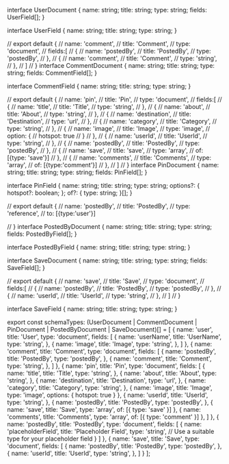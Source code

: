 interface UserDocument {
name: string;
title: string;
type: string;
fields: UserField[];
}

interface UserField {
name: string;
title: string;
type: string;
}

// export default {
// name: 'comment',
// title: 'Comment',
// type: 'document',
// fields:[
// {
// name: 'postedBy',
// title: 'PostedBy',
// type: 'postedBy',
// },
// {
// name: 'comment',
// title: 'Comment',
// type: 'string',
// },
// ]
// }
interface CommentDocument {
name: string;
title: string;
type: string;
fields: CommentField[];
}

interface CommentField {
name: string;
title: string;
type: string;
}

// export default {
// name: 'pin',
// title: 'Pin',
// type: 'document',
// fields:[
// {
// name: 'title',
// title: 'Title',
// type: 'string',
// },
// {
// name: 'about',
// title: 'About',
// type: 'string',
// },
// {
// name: 'destination',
// title: 'Destination',
// type: 'url',
// },
// {
// name: 'category',
// title: 'Category',
// type: 'string',
// },
// {
// name: 'image',
// title: 'Image',
// type: 'image',
// option: {
// hotspot: true
// }
// },
// {
// name: 'userId',
// title: 'UserId',
// type: 'string',
// },
// {
// name: 'postedBy',
// title: 'PostedBy',
// type: 'postedBy',
// },
// {
// name: 'save',
// title: 'save',
// type: 'array',
// of: [{type: 'save'}]
// },
// {
// name: 'comments',
// title: 'Comments',
// type: 'array',
// of: [{type:'comment'}]
// },
// ]
// }
interface PinDocument {
name: string;
title: string;
type: string;
fields: PinField[];
}

interface PinField {
name: string;
title: string;
type: string;
options?: {
hotspot?: boolean;
};
of?: {
type: string;
}[];
}

// export default {
// name: 'postedBy',
// title: 'PostedBy',
// type: 'reference',
// to: [{type:'user'}]

// }
interface PostedByDocument {
name: string;
title: string;
type: string;
fields: PostedByField[];
}

interface PostedByField {
name: string;
title: string;
type: string;
}

interface SaveDocument {
name: string;
title: string;
type: string;
fields: SaveField[];
}

// export default {
// name: 'save',
// title: 'Save',
// type: 'document',
// fields:[
// {
// name: 'postedBy',
// title: 'PostedBy',
// type: 'postedBy',
// },
// {
// name: 'userId',
// title: 'UserId',
// type: 'string',
// },
// ]
// }

interface SaveField {
name: string;
title: string;
type: string;
}

export const schemaTypes: (UserDocument | CommentDocument | PinDocument | PostedByDocument | SaveDocument)[] = [
{
name: 'user',
title: 'User',
type: 'document',
fields: [
{
name: 'userName',
title: 'UserName',
type: 'string',
},
{
name: 'image',
title: 'Image',
type: 'string',
},
]
},
{
name: 'comment',
title: 'Comment',
type: 'document',
fields: [
{
name: 'postedBy',
title: 'PostedBy',
type: 'postedBy',
},
{
name: 'comment',
title: 'Comment',
type: 'string',
},
]
},
{
name: 'pin',
title: 'Pin',
type: 'document',
fields: [
{
name: 'title',
title: 'Title',
type: 'string',
},
{
name: 'about',
title: 'About',
type: 'string',
},
{
name: 'destination',
title: 'Destination',
type: 'url',
},
{
name: 'category',
title: 'Category',
type: 'string',
},
{
name: 'image',
title: 'Image',
type: 'image',
options: {
hotspot: true
}
},
{
name: 'userId',
title: 'UserId',
type: 'string',
},
{
name: 'postedBy',
title: 'PostedBy',
type: 'postedBy',
},
{
name: 'save',
title: 'Save',
type: 'array',
of: [{ type: 'save' }]
},
{
name: 'comments',
title: 'Comments',
type: 'array',
of: [{ type: 'comment' }]
},
]
},
{
name: 'postedBy',
title: 'PostedBy',
type: 'document',
fields: [
{
name: 'placeholderField',
title: 'Placeholder Field',
type: 'string', // Use a suitable type for your placeholder field
}
]
},
{
name: 'save',
title: 'Save',
type: 'document',
fields: [
{
name: 'postedBy',
title: 'PostedBy',
type: 'postedBy',
},
{
name: 'userId',
title: 'UserId',
type: 'string',
},
]
}
];
